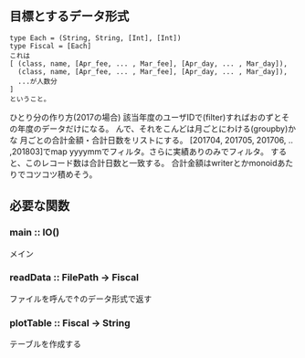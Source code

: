 ## 目標とするデータ形式
    type Each = (String, String, [Int], [Int])
    type Fiscal = [Each]
    これは
    [ (class, name, [Apr_fee, ... , Mar_fee], [Apr_day, ... , Mar_day]), 
      (class, name, [Apr_fee, ... , Mar_fee], [Apr_day, ... , Mar_day]), 
      ...が人数分
    ]
    ということ。

ひとり分の作り方(2017の場合)
該当年度のユーザIDで(filter)すればおのずとその年度のデータだけになる。
んで、それをこんどは月ごとにわける(groupby)かな
月ごとの合計金額・合計日数をリストにする。
  [201704, 201705, 201706, .. ,201803]でmap
  yyyymmでフィルタ。さらに実績ありのみでフィルタ。
  すると、このレコード数は合計日数と一致する。
  合計金額はwriterとかmonoidあたりでコツコツ積めそう。

## 必要な関数
### main :: IO()
メイン

### readData :: FilePath -> Fiscal
ファイルを呼んで↑のデータ形式で返す

### plotTable :: Fiscal -> String
テーブルを作成する

